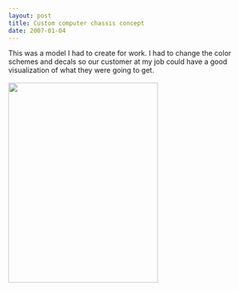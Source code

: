 ```yaml
---
layout: post
title: Custom computer chassis concept
date: 2007-01-04
---
```

This was a model I had to create for work. I had to change the color schemes and decals so our customer at my job could have a good visualization of what they were going to get.<br /><br /><a onblur="try {parent.deselectBloggerImageGracefully();} catch(e) {}" href="http://1.bp.blogspot.com/_zdYMSK7YuAA/SargWigiauI/AAAAAAAAFGA/wlhGgPaK65c/s1600-h/chassis_web_full.jpg"><img style="float:left; margin:0 10px 10px 0;cursor:pointer; cursor:hand;width: 299px; height: 400px;" src="http://1.bp.blogspot.com/_zdYMSK7YuAA/SargWigiauI/AAAAAAAAFGA/wlhGgPaK65c/s400/chassis_web_full.jpg" border="0" alt="" id="BLOGGER_PHOTO_ID_5308301788634573538" /></a>
